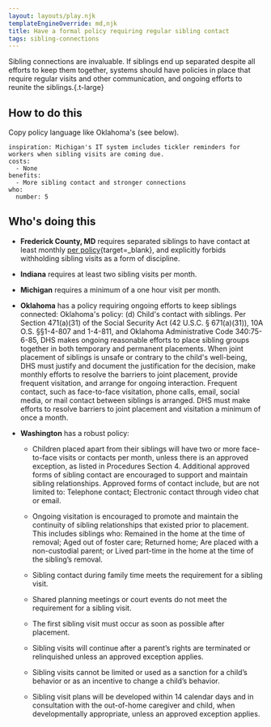 ```yaml
---
layout: layouts/play.njk
templateEngineOverride: md,njk
title: Have a formal policy requiring regular sibling contact
tags: sibling-connections
---
```


Sibling connections are invaluable. If siblings end up separated despite all efforts to keep them together, systems should have policies in place that require regular visits and other communication, and ongoing efforts to reunite the siblings.{.t-large}

## How to do this

Copy policy language like Oklahoma's (see below).

    inspiration: Michigan's IT system includes tickler reminders for workers when sibling visits are coming due.
    costs:
      - None
    benefits:
      - More sibling contact and stronger connections
    who:
      number: 5

## Who's doing this

* **Frederick County, MD** requires separated siblings to have contact at least monthly [per policy](/static/assets/SSA%2015-18%20Parent-Child%20and%20Sibling%20Visitation.pdf){target=_blank}, and explicitly forbids withholding sibling visits as a form of discipline.

* **Indiana** requires at least two sibling visits per month.

* **Michigan** requires a minimum of a one hour visit per month.

* **Oklahoma** has a policy requiring ongoing efforts to keep siblings connected: Oklahoma's policy: (d) Child's contact with siblings. Per Section 471(a)(31) of the Social Security Act (42 U.S.C. § 671(a)(31)), 10A O.S. §§1-4-807 and 1-4-811, and Oklahoma Administrative Code 340:75-6-85, DHS makes ongoing reasonable efforts to place sibling groups together in both temporary and permanent placements. When joint placement of siblings is unsafe or contrary to the child's well-being, DHS must justify and document the justification for the decision, make monthly efforts to resolve the barriers to joint placement, provide frequent visitation, and arrange for ongoing interaction. Frequent contact, such as face-to-face visitation, phone calls, email, social media, or mail contact between siblings is arranged. DHS must make efforts to resolve barriers to joint placement and visitation a minimum of once a month.

* **Washington** has a robust policy:

  * Children placed apart from their siblings will have two or more face-to-face visits or contacts per month, unless there is an approved exception, as listed in Procedures Section 4. Additional approved forms of sibling contact are encouraged to support and maintain sibling relationships. Approved forms of contact include, but are not limited to: Telephone contact; Electronic contact through video chat or email.

  * Ongoing visitation is encouraged to promote and maintain the continuity of sibling relationships that existed prior to placement. This includes siblings who: Remained in the home at the time of removal; Aged out of foster care; Returned home; Are placed with a non-custodial parent; or Lived part-time in the home at the time of the sibling’s removal.
  * Sibling contact during family time meets the requirement for a sibling visit.
  * Shared planning meetings or court events do not meet the requirement for a sibling visit.
  * The first sibling visit must occur as soon as possible after placement.
  * Sibling visits will continue after a parent’s rights are terminated or relinquished unless an approved exception applies.
  * Sibling visits cannot be limited or used as a sanction for a child’s behavior or as an incentive to change a child’s behavior.
  * Sibling visit plans will be developed within 14 calendar days and in consultation with the out-of-home caregiver and child, when developmentally appropriate, unless an approved exception applies.